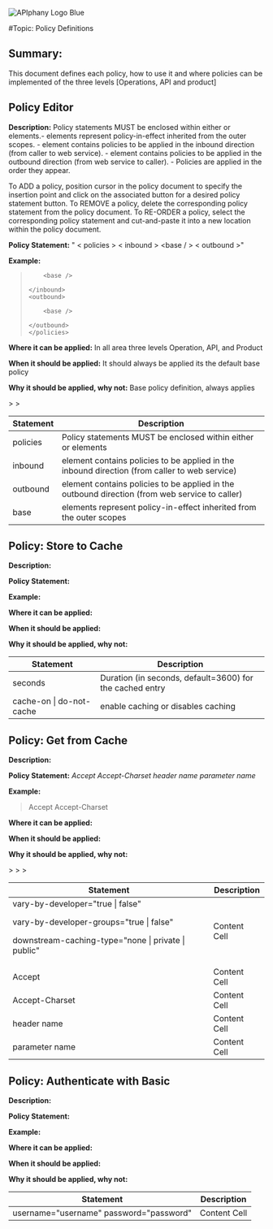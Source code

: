 ![APIphany Logo Blue](http://i.imgur.com/fG9dSvD.png)

#Topic: Policy Definitions

## Summary: ##

This document defines each policy, how to use it and where policies can be implemented of the three levels [Operations, API and product]

## Policy Editor ##

**Description:** Policy statements MUST be enclosed within either <inbound> or <outbound> elements.- <base /> elements represent policy-in-effect inherited from the outer scopes.
         - <inbound> element contains policies to be applied in the inbound direction (from caller to web service).
         - <outbound> element contains policies to be applied in the outbound direction (from web service to caller).
         - Policies are applied in the order they appear.

To ADD a policy, position cursor in the policy document to specify the insertion point and click on the associated button for a desired policy statement button.
    To REMOVE a policy, delete the corresponding policy statement from the policy document.
    To RE-ORDER a policy, select the corresponding policy statement and cut-and-paste it into a new location within the policy document.

**Policy Statement:** " < policies > < inbound > <base / > < outbound >"

**Example:**


> 	<policies>
> 	<inbound>
>         
>         <base />
>         
>     </inbound>
>     <outbound>
>         
>         <base />
>         
>     </outbound>
>     </policies>

**Where it can be applied:** In all area three levels Operation, API, and Product

**When it should be applied:** It should always be applied its the default base policy

**Why it should be applied, why not:** Base policy definition, always applies<table>
<thead>
<tr>
  <th>Statement</th>
  <th>Description</th>
</tr>
</thead>
<tbody>
<tr>
  <td>policies</td>
  <td>Policy statements MUST be enclosed within either <inbound> or <outbound> elements</td>
</tr>
<tr>
  <td>inbound</td>
  <td>element contains policies to be applied in the inbound direction (from caller to web service)</td>
</tr>
><tr>
  <td>outbound</td>
  <td>element contains policies to be applied in the outbound direction (from web service to caller)</td>
</tr>
><tr>
  <td>base</td>
  <td>elements represent policy-in-effect inherited from the outer scopes</td>
</tr>
</tbody>
</table>

## Policy: Store to Cache ##

**Description:**

**Policy Statement:** *<cache-store duration="seconds" caching-mode="cache-on | do-not-cache" />*

**Example:** 

> 	<inbound>
> 		<base />
> 		</inbound>
> 	<outbound>
> 		<base />
> 		<cache-store duration="3600" caching-mode="cache-on" />
> 	</outbound>

**Where it can be applied:**

**When it should be applied:**

**Why it should be applied, why not:**

<table>
<thead>
<tr>
  <th>Statement</th>
  <th>Description</th>
</tr>
</thead>
<tbody>
<tr>
  <td>seconds</td>
  <td>Duration (in seconds, default=3600) for the cached entry</td>
</tr>
<tr>
  <td>cache-on | do-not-cache</td>
  <td>enable caching or disables caching</td>
</tr>
</tbody>
</table>

## Policy: Get from Cache ##

**Description:**

**Policy Statement:** *<cache-lookup vary-by-developer="true | false" vary-by-developer-groups="true | false" downstream-caching-type="none| private | public">
    <vary-by-header>Accept</vary-by-header> <!-- should be present in most cases -->
    <vary-by-header>Accept-Charset</vary-by-header> <!-- should be present in most cases -->
    <vary-by-header>header name</vary-by-header> <!-- optional, can repeated several times -->
    <vary-by-query-parameter>parameter name</vary-by-query-parameter> <!-- optional, can repeated several times -->
    </cache-lookup>*

**Example:** 

> 	<inbound>
> 		<base />
> 		<cache-lookup vary-by-developer="false" vary-by-developer-groups="false" downstream-caching-type="none">
> 			<vary-by-header>Accept</vary-by-header>
> 			<vary-by-header>Accept-Charset</vary-by-header>
> 		</cache-lookup>
> 	</inbound>
> 	<outbound>
> 		<base /> 		
> 	</outbound>


**Where it can be applied:**

**When it should be applied:**

**Why it should be applied, why not:**<table>
<thead>
<tr>
  <th>Statement</th>
  <th>Description</th>
</tr>
</thead>
<tbody>
<tr>
  <td>
vary-by-developer="true | false"

vary-by-developer-groups="true | false"

downstream-caching-type="none | private | public"
></td>
  <td>Content Cell</td>
</tr>
<tr>
  <td>Accept</td>
  <td>Content Cell</td>
</tr>
><tr>
  <td>Accept-Charset</td>
  <td>Content Cell</td>
</tr>
><tr>
  <td>header name</td>
  <td>Content Cell</td>
</tr>
><tr>
  <td>parameter name</td>
  <td>Content Cell</td>
</tr>
</tbody>
</table>

## Policy: Authenticate with Basic ##

**Description:**

**Policy Statement:** *<authentication-basic username="username" password="password" />*

**Example:**


> 	<inbound>
> 		<base />
> 		<authentication-basic username="apiphany" password="vb2345ut!8P" />
> 	</inbound>
> 	<outbound>
> 		<base />
> 	</outbound>


**Where it can be applied:**

**When it should be applied:**

**Why it should be applied, why not:**

<table>
<thead>
<tr>
  <th>Statement</th>
  <th>Description</th>
</tr>
</thead>
<tbody>
<tr>
  <td>username="username" password="password"</td>
  <td>Content Cell</td>
</tr>
</tbody>
</table>



